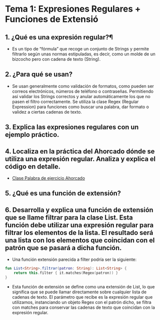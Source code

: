 # Tema 1: Expresiones Regulares + Funciones de Extensió
## 1. ¿Qué es una expresión regular?¶
- Es un tipo de “fórmula” que recoge un conjunto de Strings y permite filtrarlo según unas normas estipuladas, es decir, como un molde de un bizcocho pero con cadena de texto (String).
  
## 2. ¿Para qué se usan?
- Se usan generalmente como validación de formatos, como pueden ser correos electrónicos, números de teléfono o contraseñas. Permitiendo así validar los Strings correctos y anular automáticamente los que no pasen el filtro correctamente.
Se utiliza la clase Regex (Regular Expression) para funciones como buscar una palabra, dar formato o validez a ciertas cadenas de texto.

## 3. Explica las expresiones regulares con un ejemplo práctico.
## 4. Localiza en la práctica del Ahorcado dónde se utiliza una expresión regular. Analiza y explica el código en detalle.

- [Clase Palabra de ejercicio Ahorcado](src/main/kotlin/Palabra.kt)

## 5. ¿Qué es una función de extensión?
## 6. Desarrolla y explica una función de extensión que se llame filtrar para la clase List<String>. Esta función debe utilizar una expresión regular para filtrar los elementos de la lista. El resultado será una lista con los elementos que coincidan con el patrón que se pasará a dicha función.

- Una función extensión parecida a filter podría ser la siguiente:
  
```kotlin
fun List<String>.filtrar(patron: String): List<String> {
    return this.filter { it.matches(Regex(patron)) }
}
```

- Esta función de extensión se define como una extensión de List<String>, lo que significa que se puede llamar directamente sobre cualquier lista de cadenas de texto. El parámetro que recibe es la expresión regular que utilizamos, instanciando un objeto Regex con el patrón dicho, se filtra con matches para conservar las cadenas de texto que coincidan con la expresión regular.
